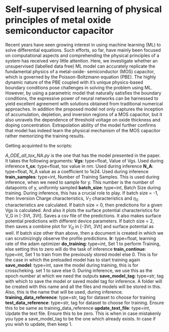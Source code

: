 # Self-supervised learning of physical principles of metal oxide semiconductor capacitor
Recent years have seen growing interest in using machine
learning (ML) to solve differential equations. Such efforts,
so far, have mainly been focused on computational aspects
and comprehending the physical principles of a system has
received very little attention. Here, we investigate whether
an unsupervised (labelled data free) ML model can accurately replicate the fundamental physics of a metal-oxide-
semiconductor (MOS) capacitor, which is governed by the
Poisson-Boltzmann equation (PBE). The highly dynamic
nature of the PBE coupled with it’s unique physics-based
boundary conditions pose challenges in solving the problem using ML. However, by using a parametric model that
naturally satisfies the boundary conditions, the expressive
power of neural networks can be harnessed to yield excellent agreement with solutions obtained from traditional
numerical approaches. In addition the proposed model
not only captures the inception of accumulation, depletion, and inversion regions of a MOS capacitor, but it
also unravels the dependence of threshold voltage on oxide
thickness and doping concentration. Extrapolation ability of the model further confirms that model has indeed
learn the physical mechanism of the MOS capacitor rather
memorizing the training results.


Getting acquinted to the scripts:

_A_ODE_all_tox_NA.py_ is the one that has the model presented in the paper. It takes the following arguments:
**Vgs**: type=float, Value of Vgs. Used during inference
**t_ox**: type=float, tox value in nm. Used during inference
**N_A**: type=float, N_A value as a coefficient to 1e24. Used during inference
**train_samples**: type=int, Number of Training Samples. This is used during inference, when we need to sample for y. This number is the number of datapoints of y, uniformly sampled
**batch_size**: type=int, Batch Size during training. During inference, this has a crucial role to play. If batch size = -1, then Inversion Charge characteristics, $V_T$ characteristics and $\eta_0$ characteristics are calculated. If batch size = 0, then predictions for a given Vgs is calculated. And also it plots the surface potential characteristics for V_G in [-3Vt, 3Vt]. Saves a csv file of the predictions. It also makes surface potential predictions with different device parameters. If batch size = 2, then saves a combine plot for $V_G$ in [-3Vt, 3Vt] and surface potential as well. If batch size other than above, then a document is created in which we can scrutinizingly observe the profile predictions.
**lr**: type=float, learning rate of the adam optimizer
**do_training**: type=int, Set 1 to perform Training, else setting this to zero will do the task of inference
**train_continue**: type=int, Set 1 to train from the previously stored model else 0. This is for the case in which the preloaded model has to start training again
**save_model**: type=int, save the model during training, this is for crosscheking. set 1 to save else 0. During inference, we use this as the epoch number at which we need the outputs
**save_model_tag**: type=str, tag with which to save the model or saved model tag for inference. A folder will be created with this name and all the files and models will be stored in this. Also, this is the name that will be used, during inference.
**training_data_reference**: type=str, tag for dataset to choose for training
**test_data_reference**: type=str, tag for dataset to choose for training. Ensure this to be same as training_data_reference
**update_text_file**: type=int, Update the text file. Ensure this to be zero. This is when in case mistakenly you type a save_model_tag to be the one which already exists. In case if you wish to update, then keep 1.

